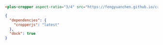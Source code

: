 ```html [template]
<plus-cropper aspect-ratio="3/4" src="https://fengyuanchen.github.io/cropperjs/images/picture.jpg"></plus-cropper>
```

```json [settings]
{
  "dependencies": {
    "cropperjs": "latest"
  },
  "dock": true
}
```
